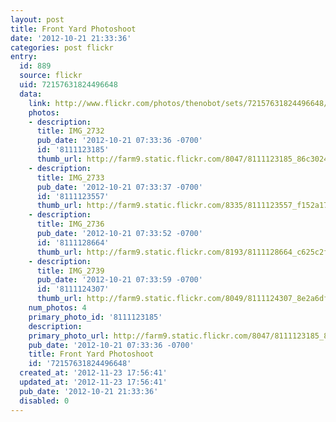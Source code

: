 ```yaml
---
layout: post
title: Front Yard Photoshoot
date: '2012-10-21 21:33:36'
categories: post flickr
entry:
  id: 889
  source: flickr
  uid: 72157631824496648
  data:
    link: http://www.flickr.com/photos/thenobot/sets/72157631824496648/
    photos:
    - description: 
      title: IMG_2732
      pub_date: '2012-10-21 07:33:36 -0700'
      id: '8111123185'
      thumb_url: http://farm9.static.flickr.com/8047/8111123185_86c3024c98_s.jpg
    - description: 
      title: IMG_2733
      pub_date: '2012-10-21 07:33:37 -0700'
      id: '8111123557'
      thumb_url: http://farm9.static.flickr.com/8335/8111123557_f152a1744e_s.jpg
    - description: 
      title: IMG_2736
      pub_date: '2012-10-21 07:33:52 -0700'
      id: '8111128664'
      thumb_url: http://farm9.static.flickr.com/8193/8111128664_c625c2f0d9_s.jpg
    - description: 
      title: IMG_2739
      pub_date: '2012-10-21 07:33:59 -0700'
      id: '8111124307'
      thumb_url: http://farm9.static.flickr.com/8049/8111124307_8e2a6df067_s.jpg
    num_photos: 4
    primary_photo_id: '8111123185'
    description: 
    primary_photo_url: http://farm9.static.flickr.com/8047/8111123185_86c3024c98_m.jpg
    pub_date: '2012-10-21 07:33:36 -0700'
    title: Front Yard Photoshoot
    id: '72157631824496648'
  created_at: '2012-11-23 17:56:41'
  updated_at: '2012-11-23 17:56:41'
  pub_date: '2012-10-21 21:33:36'
  disabled: 0
---
```

